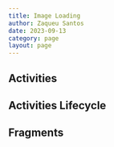 ```yaml
---
title: Image Loading
author: Zaqueu Santos
date: 2023-09-13
category: page
layout: page
---
```


## Activities

## Activities Lifecycle

## Fragments
